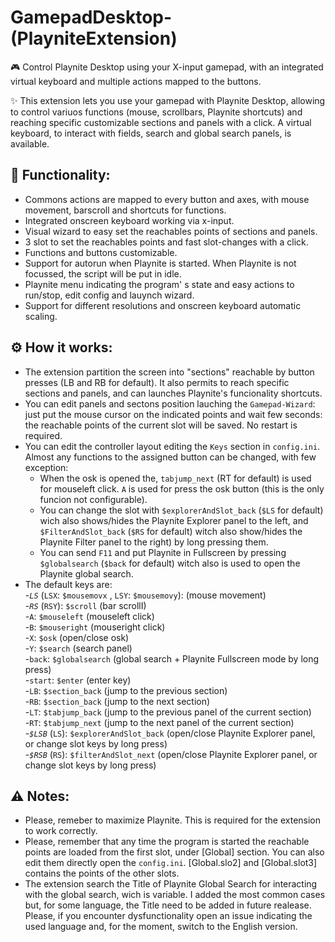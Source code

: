# GamepadDesktop-(PlayniteExtension)
🎮 Control Playnite Desktop using your X-input gamepad, with an integrated virtual keyboard and multiple actions mapped to the buttons.

✨ This extension lets you use your gamepad with Playnite Desktop, allowing to control variuos functions (mouse, scrollbars, Playnite shortcuts) and reaching specific customizable sections and panels with a click. A virtual keyboard, to interact with fields, search and global search panels, is available.  

## 🚀 Functionality:
- Commons actions are mapped to every button and axes, with mouse movement, barscroll and shortcuts for functions.
- Integrated onscreen keyboard working via x-input.
- Visual wizard to easy set the reachables points of sections and panels.
- 3 slot to set the reachables points and fast slot-changes with a click.
- Functions and buttons customizable.
- Support for autorun when Playnite is started. When Playnite is not focussed, the script will be put in idle.
- Playnite menu indicating the program' s state and easy actions to run/stop, edit config and lauynch wizard.
- Support for different resolutions and onscreen keyboard automatic scaling.



## ⚙️ How it works:
- The extension partition the screen into "sections" reachable by button presses (LB and RB for default). It also permits to reach specific sections and panels, and can launches Playnite's funcionality shortcuts.
- You can edit panels and sectons position lauching the `Gamepad-Wizard`: just put the mouse cursor on the indicated points and wait few seconds: the reachable points of the current slot will be saved. No restart is required.
- You can edit the controller layout editing the `Keys` section in `config.ini`. Almost any functions to the assigned button can be changed, with few exception:
  - When the osk is opened the, `tabjump_next` (RT for default) is used for mouseleft click. `A` is used for press the osk button (this is the only funcion not configurable).
  - You can change the slot with `$explorerAndSlot_back` (`$LS` for default) wich also shows/hides the Playnite Explorer panel to the left, and `$FilterAndSlot_back` (`$RS` for default) witch also show/hides the Playnite Filter panel to the right) by long pressing them.
  - You can send `F11` and put Playnite in Fullscreen by pressing `$globalsearch` (`$back` for default) witch also is used to open the Playnite global search.
- The default keys are:  
  -*`LS`* (`LSX`: `$mousemovx` , `LSY`: `$mousemovy`): (mouse movement)    
  -*`RS`* (`RSY`): `$scroll` (bar scrollI)  
  -`A`: `$mouseleft` (mouseleft click)  
  -`B`: `$mouseright` (mouseright click)  
  -`X`: `$osk` (open/close osk)  
  -`Y`: `$search` (search panel)  
  -`back`: `$globalsearch` (global search + Playnite Fullscreen mode by long press)  
  -`start`: `$enter` (enter key)  
  -`LB`: `$section_back` (jump to the previous section)  
  -`RB`: `$section_back` (jump to the next section)  
  -`LT`: `$tabjump_back` (jump to the previous panel of the current section)  
  -`RT`: `$tabjump_next` (jump to the next panel of the current section)  
  -*`$LSB`* (`LS`): `$explorerAndSlot_back` (open/close Playnite Explorer panel, or change slot keys by long press)  
  -*`$RSB`* (`RS`): `$filterAndSlot_next` (open/close Playnite Explorer panel, or change slot keys by long press)

## ⚠️ Notes:
- Please, remeber to maximize Playnite. This is required for the extension to work correctly.   
- Please, remember that any time the program is started the reachable points are loaded from the first slot, under [Global] section. You can also edit them directly open the `config.ini`. [Global.slo2] and [Global.slot3] contains the points of the other slots.
- The extension search the Title of Playnite Global Search for interacting with the global search, wich is variable. I added the most common cases but, for some language, the Title need to be added in future realease. Please, if you encounter dysfunctionality open an issue indicating the used language and, for the moment, switch to the English version.  
  

  
